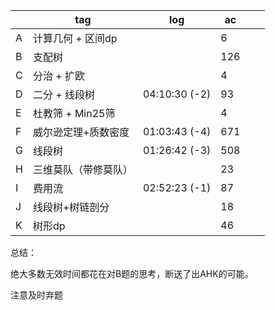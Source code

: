 |      | tag                  | log           | ac   |      |      |
| ---- | -------------------- | ------------- | ---- | ---- | ---- |
| A    | 计算几何 + 区间dp    |               | 6    |      |      |
| B    | 支配树               |               | 126  |      |      |
| C    | 分治 + 扩欧          |               | 4    |      |      |
| D    | 二分 + 线段树        | 04:10:30 (-2) | 93   |      |      |
| E    | 杜教筛 + Min25筛     |               | 4    |      |      |
| F    | 威尔逊定理+质数密度  | 01:03:43 (-4) | 671  |      |      |
| G    | 线段树               | 01:26:42 (-3) | 508  |      |      |
| H    | 三维莫队（带修莫队） |               | 23   |      |      |
| I    | 费用流               | 02:52:23 (-1) | 87   |      |      |
| J    | 线段树+树链剖分      |               | 18   |      |      |
| K    | 树形dp               |               | 46   |      |      |

总结：

绝大多数无效时间都花在对B题的思考，断送了出AHK的可能。

注意及时弃题